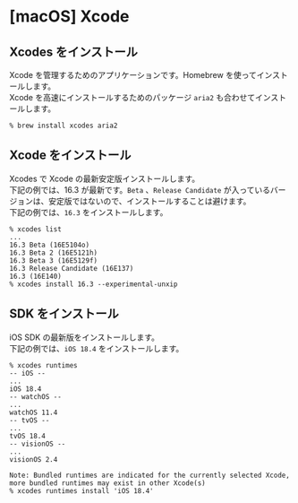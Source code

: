 # [macOS] Xcode

## Xcodes をインストール

Xcode を管理するためのアプリケーションです。Homebrew を使ってインストールします。  
Xcode を高速にインストールするためのパッケージ `aria2` も合わせてインストールします。

```
% brew install xcodes aria2
```

## Xcode をインストール

Xcodes で Xcode の最新安定版インストールします。  
下記の例では、16.3 が最新です。`Beta` 、`Release Candidate` が入っているバージョンは、安定版ではないので、インストールすることは避けます。  
下記の例では、`16.3` をインストールします。

```
% xcodes list
...
16.3 Beta (16E5104o)
16.3 Beta 2 (16E5121h)
16.3 Beta 3 (16E5129f)
16.3 Release Candidate (16E137)
16.3 (16E140)
% xcodes install 16.3 --experimental-unxip
```

## SDK をインストール

iOS SDK の最新版をインストールします。  
下記の例では、`iOS 18.4` をインストールします。

```
% xcodes runtimes
-- iOS --
...
iOS 18.4
-- watchOS --
...
watchOS 11.4
-- tvOS --
...
tvOS 18.4
-- visionOS --
...
visionOS 2.4

Note: Bundled runtimes are indicated for the currently selected Xcode, more bundled runtimes may exist in other Xcode(s)
% xcodes runtimes install 'iOS 18.4'
```
